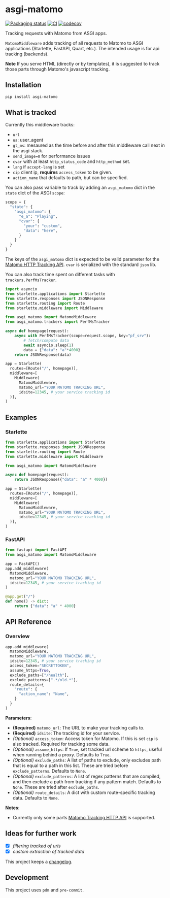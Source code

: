 # asgi-matomo

[![Packaging status](https://img.shields.io/pypi/v/asgi-matomo?color=%2334D058&label=pypi%20package)](https://pypi.org/project/asgi-matomo)
[![CI](https://github.com/spraakbanken/asgi-matomo/workflows/CI/badge.svg)](https://github.com/spraakbanken/asgi-matomo/actions?query=workflow%3ACI)
[![codecov](https://codecov.io/gh/spraakbanken/asgi-matomo/branch/main/graph/badge.svg?token=MRJZVCJQF5)](https://codecov.io/gh/spraakbanken/asgi-matomo)

Tracking requests with Matomo from ASGI apps.

`MatomoMiddleware` adds tracking of all requests to Matomo to ASGI applications (Starlette, FastAPI, Quart, etc.). The intended usage is for api tracking (backends).

**Note** If you serve HTML (directly or by templates), it is suggested to track those parts through Matomo's javascript tracking.

## Installation

```bash
pip install asgi-matomo
```

## What is tracked

Currently this middleware tracks:

- `url`
- `ua`: user_agent
- `gt_ms`: mesaured as the time before and after this middleware call next in the asgi stack.
- `send_image=0` for performance issues
- `cvar` with at least `http_status_code` and `http_method` set.
- `lang` if `accept-lang` is set
- `cip` client ip, **requires** `access_token` to be given.
- `action_name` that defaults to path, but can be specified.

You can also pass variable to track by adding an `asgi_matomo`  dict in the `state` dict of the ASGI `scope`:

```python
scope = {
  "state": {
    "asgi_matomo": {
      "e_a": "Playing",
      "cvar": {
        "your": "custom",
        "data": "here",
      }
    }
  }
}
```

The keys of the `asgi_matomo` dict is expected to be valid parameter for the [Matomo HTTP Tracking API](https://developer.matomo.org/api-reference/tracking-api). `cvar` is serialized with the standard `json` lib.

You can also track time spent on different tasks with `trackers.PerfMsTracker`.

```python
import asyncio
from starlette.applications import Starlette
from starlette.responses import JSONResponse
from starlette.routing import Route
from starlette.middleware import Middleware

from asgi_matomo import MatomoMiddleware
from asgi_matomo.trackers import PerfMsTracker

async def homepage(request):
    async with PerfMsTracker(scope=request.scope, key="pf_srv"):
        # fetch/compute data
        await asyncio.sleep(1)
        data = {"data": "a"*4000}
    return JSONResponse(data)

app = Starlette(
  routes=[Route("/", homepage)],
  middleware=[
    Middleware(
      MatomoMiddleware,
      matomo_url="YOUR MATOMO TRACKING URL",
      idsite=12345, # your service tracking id
  )],
)
```

## Examples

### Starlette

```python
from starlette.applications import Starlette
from starlette.responses import JSONResponse
from starlette.routing import Route
from starlette.middleware import Middleware

from asgi_matomo import MatomoMiddleware

async def homepage(request):
    return JSONResponse({"data": "a" * 4000})

app = Starlette(
  routes=[Route("/", homepage)],
  middleware=[
    Middleware(
      MatomoMiddleware,
      matomo_url="YOUR MATOMO TRACKING URL",
      idsite=12345, # your service tracking id
  )],
)
```

### FastAPI

```python
from fastapi import FastAPI
from asgi_matomo import MatomoMiddleware

app = FastAPI()
app.add_middleware(
  MatomoMiddleware,
  matomo_url="YOUR MATOMO TRACKING URL",
  idsite=12345, # your service tracking id
)

@app.get("/")
def home() -> dict:
    return {"data": "a" * 4000}
```

## API Reference

### Overview

```python
app.add_middleware(
  MatomoMiddleware,
  matomo_url="YOUR MATOMO TRACKING URL",
  idsite=12345, # your service tracking id
  access_token="SECRETTOKEN",
  assume_https=True,
  exclude_paths=["/health"],
  exclude_patterns=[".*/old.*"],
  route_details={
    "route": {
      "action_name": "Name",
    }
  }
)
```

**Parameters**:

- **(Required)** `matomo_url`: The URL to make your tracking calls to.
- **(Required)** `idsite`: The tracking id for your service.
- _(Optional)_ `access_token`: Access token for Matomo. If this is set `cip` is also tracked. Required for tracking some data.
- _(Optional)_ `assume_https`: If `True`, set tracked url scheme to `https`, useful when running behind a proxy. Defaults to `True`.
- _(Optional)_ `exclude_paths`: A list of paths to exclude, only excludes path that is equal to a path in this list. These are tried before `exclude_patterns`. Defaults to `None`.
- _(Optional)_ `exclude_patterns`: A list of regex patterns that are compiled, and then exclude a path from tracking if any pattern match. Defaults to `None`.
These are tried after `exclude_paths`.
- _(Optional)_ `route_details`: A dict with custom route-specific tracking data. Defaults to `None`.

**Notes**:

- Currently only some parts [Matomo Tracking HTTP API](https://developer.matomo.org/api-reference/tracking-api) is supported.

## Ideas for further work

- [x] _filtering tracked of urls_
- [x] _custom extraction of tracked data_

This project keeps a [changelog](https://github.com/spraakbanken/asgi-matomo/CHANGELOG.md).

## Development

This project uses `pdm` and `pre-commit`.
